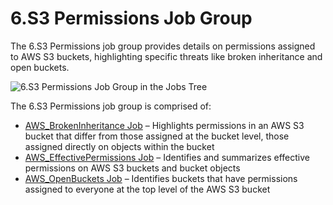 # 6.S3 Permissions Job Group

The 6.S3 Permissions job group provides details on permissions assigned to AWS S3 buckets,
highlighting specific threats like broken inheritance and open buckets.

![6.S3 Permissions Job Group in the Jobs Tree](/img/product_docs/accessanalyzer/12.0/solutions/aws/s3permissions/jobstree.webp)

The 6.S3 Permissions job group is comprised of:

- [AWS_BrokenInheritance Job](/docs/accessanalyzer/12.0/solutions/aws/s3permissions/aws_brokeninheritance.md) – Highlights permissions in an AWS S3 bucket
  that differ from those assigned at the bucket level, those assigned directly on objects within the
  bucket
- [AWS_EffectivePermissions Job](/docs/accessanalyzer/12.0/solutions/aws/s3permissions/aws_effectivepermissions.md) – Identifies and summarizes effective
  permissions on AWS S3 buckets and bucket objects
- [AWS_OpenBuckets Job](/docs/accessanalyzer/12.0/solutions/aws/s3permissions/aws_openbuckets.md) – Identifies buckets that have permissions assigned to
  everyone at the top level of the AWS S3 bucket
